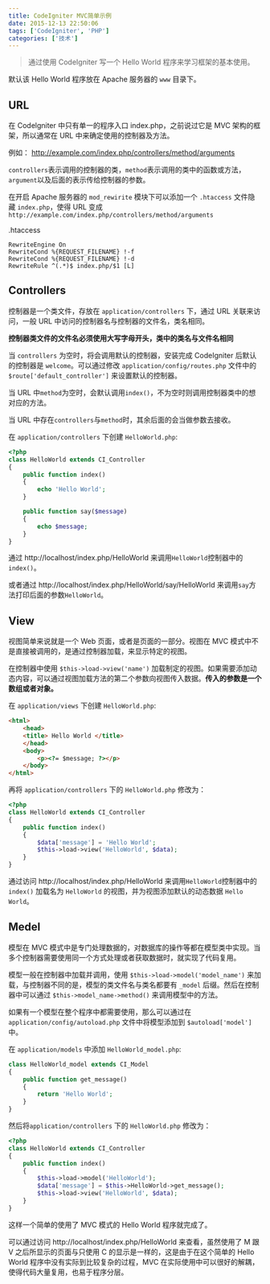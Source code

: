 ```yaml
---
title: CodeIgniter MVC简单示例
date: 2015-12-13 22:50:06
tags: ['CodeIgniter', 'PHP']
categories: ['技术']
---
```


> 通过使用 CodeIgniter 写一个 Hello World 程序来学习框架的基本使用。

默认该 Hello World 程序放在 Apache 服务器的 `www` 目录下。

## URL
在 Codelgniter 中只有单一的程序入口 index.php，之前说过它是 MVC 架构的框架，所以通常在 URL 中来确定使用的控制器及方法。

例如：
	http://example.com/index.php/controllers/method/arguments

`controllers`表示调用的控制器的类，`method`表示调用的类中的函数或方法，`argument`以及后面的表示传给控制器的参数。

<!--more-->
在开启 Apache 服务器的 `mod_rewirite` 模块下可以添加一个 `.htaccess` 文件隐藏 `index.php`，使得 URL 变成 `http://example.com/index.php/controllers/method/arguments`

.htaccess
```
RewriteEngine On
RewriteCond %{REQUEST_FILENAME} !-f
RewriteCond %{REQUEST_FILENAME} !-d
RewriteRule ^(.*)$ index.php/$1 [L]
```

## Controllers
控制器是一个类文件，存放在 `application/controllers` 下，通过 URL 关联来访问，一般 URL 中访问的控制器名与控制器的文件名，类名相同。

**控制器类文件的文件名必须使用大写字母开头，类中的类名与文件名相同**

当 `controllers` 为空时，将会调用默认的控制器，安装完成 CodeIgniter 后默认的控制器是 `welcome`。可以通过修改 `application/config/routes.php` 文件中的 `$route['default_controller']` 来设置默认的控制器。

当 URL 中`method`为空时，会默认调用`index()`，不为空时则调用控制器类中的想对应的方法。

当 URL 中存在`controllers`与`method`时，其余后面的会当做参数去接收。

在 `application/controllers` 下创建 `HelloWorld.php`:
``` php
<?php
class HelloWorld extends CI_Controller
{
	public function index()
	{
		echo 'Hello World';
	}

	public function say($message)
	{
		echo $message;
	}
}
```

通过 http://localhost/index.php/HelloWorld 来调用`HelloWorld`控制器中的`index()`。

或者通过 http://localhost/index.php/HelloWorld/say/HelloWorld 来调用`say`方法打印后面的参数`HelloWorld`。

## View
视图简单来说就是一个 Web 页面，或者是页面的一部分。视图在 MVC 模式中不是直接被调用的，是通过控制器加载，来显示特定的视图。

在控制器中使用 `$this->load->view('name')` 加载制定的视图。如果需要添加动态内容，可以通过视图加载方法的第二个参数向视图传入数据。**传入的参数是一个数组或者对象。**

在 `application/views` 下创建 `HelloWorld.php`:
``` html
<html>
	<head>
	<title> Hello World </title>
	</head>
	<body>
		<p><?= $message; ?></p>
	</body>
</html>
```

再将 `application/controllers` 下的 `HelloWorld.php` 修改为：
``` php
<?php
class HelloWorld extends CI_Controller
{
	public function index()
	{
		$data['message'] = 'Hello World';
		$this->load->view('HelloWorld', $data);
	}
}
```

通过访问 http://localhost/index.php/HelloWorld 来调用`HelloWorld`控制器中的 `index()` 加载名为 `HelloWorld` 的视图，并为视图添加默认的动态数据 `Hello World`。

## Medel
模型在 MVC 模式中是专门处理数据的，对数据库的操作等都在模型类中实现。当多个控制器需要使用同一个方式处理或者获取数据时，就实现了代码复用。

模型一般在控制器中加载并调用，使用 `$this->load->model('model_name')` 来加载，与控制器不同的是，模型的类文件名与类名都要有 `_model` 后缀。然后在控制器中可以通过 `$this->model_name->method()` 来调用模型中的方法。

如果有一个模型在整个程序中都需要使用，那么可以通过在 `application/config/autoload.php` 文件中将模型添加到 `$autoload['model']` 中。

在 `application/models` 中添加 `HelloWorld_model.php`:
``` php
class HelloWorld_model extends CI_Model
{
	public function get_message()
	{
		return 'Hello World';
	}
}
```

然后将`application/controllers` 下的 `HelloWorld.php` 修改为：
``` php
<?php
class HelloWorld extends CI_Controller
{
	public function index()
	{
		$this->load->model('HelloWorld');
		$data['message'] = $this->HelloWorld->get_message();
		$this->load->view('HelloWorld', $data);
	}
}
```

这样一个简单的使用了 MVC 模式的 Hello World 程序就完成了。

可以通过访问 http://localhost/index.php/HelloWorld 来查看，虽然使用了 M 跟 V 之后所显示的页面与只使用 C 的显示是一样的，这是由于在这个简单的 Hello World 程序中没有实际到比较复杂的过程，MVC 在实际使用中可以很好的解耦，使得代码大量复用，也易于程序分层。
